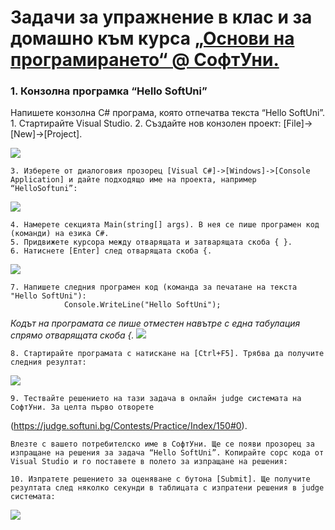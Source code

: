 ﻿# Задачи за упражнение в клас и за домашно към курса [„Основи на програмирането“ @ СофтУни.](https://softuni.bg/trainings/1722/programming-basics-with-csharp-september-2017)

  ###  1. Конзолна програмка “Hello SoftUni”
Напишете конзолна C# програма, която отпечатва текста “Hello SoftUni”.
    1. Стартирайте Visual Studio.
    2. Създайте нов конзолен проект: [File]->[New]->[Project].

![](https://softwareuniversity-my.sharepoint.com/:i:/g/personal/naskostanchev_students_softuni_bg/ESFs-OHNmxlJtDREYsOpKUcBD9G2o6tlb13-1j1xsLkxCA?e=VTbmSv)

    3. Изберете от диалоговия прозорец [Visual C#]->[Windows]->[Console Application] и дайте подходящо име на проекта, например “HelloSoftuni”:
    
![](https://softwareuniversity-my.sharepoint.com/:i:/g/personal/naskostanchev_students_softuni_bg/EUNnoYg-8CBOiIjFYk5aipoBWfhfRvuu3xvBOYrXtjUkHQ?e=Saq0XH)

    4. Намерете секцията Main(string[] args). В нея се пише програмен код (команди) на езика C#.
    5. Придвижете курсора между отварящата и затварящата скоба { }.
    6. Натиснете [Enter] след отварящата скоба {.
    
![](https://softwareuniversity-my.sharepoint.com/:i:/g/personal/naskostanchev_students_softuni_bg/ET0Lc3qxWfpOjEDZbkjomPoBOEBDkaFSdd8n2UsUxZJu8w?e=1p4FrB)

    7. Напишете следния програмен код (команда за печатане на текста "Hello SoftUni"):
                Console.WriteLine("Hello SoftUni");

*Кодът на програмата се пише отместен навътре с една табулация спрямо отварящата скоба {.*
![](https://softwareuniversity-my.sharepoint.com/:i:/g/personal/naskostanchev_students_softuni_bg/EaLEdfCzZc9Jr0jXXfDRUg0BOvRCTeteYqv8ADZvQMuszw?e=pzyxbC)

    8. Стартирайте програмата с натискане на [Ctrl+F5]. Трябва да получите следния резултат:
![](https://softwareuniversity-my.sharepoint.com/:i:/g/personal/naskostanchev_students_softuni_bg/Ec1IGeTtIgFLl8s7bltOlbMB5E_owSdtd2Tpn4aQFjB2bA?e=sVVOZX)

    9. Тествайте решението на тази задача в онлайн judge системата на СофтУни. За целта първо отворете
(https://judge.softuni.bg/Contests/Practice/Index/150#0).

    Влезте с вашето потребителско име в СофтУни. Ще се появи прозорец за изпращане на решения за задача “Hello SoftUni”. Копирайте сорс кода от Visual Studio и го поставете в полето за изпращане на решения:

    10. Изпратете решението за оценяване с бутона [Submit]. Ще получите резултата след няколко секунди в таблицата с изпратени решения в judge системата:
    
![](https://softwareuniversity-my.sharepoint.com/:i:/g/personal/naskostanchev_students_softuni_bg/EWnWe7LPxdlJjOPvs14Exq0B5Z4BlGltZ50JEtLaA8FXdg?e=G3utXG)
